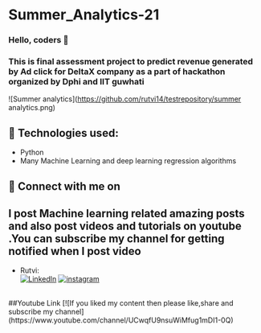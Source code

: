 # Summer_Analytics-21

### Hello, coders 👋
### This is final assessment project to predict revenue generated by Ad click for DeltaX company as a part of hackathon organized by Dphi and IIT guwhati  

![Summer analytics](https://github.com/rutvi14/testrepository/summer analytics.png)


  
## 🔧 Technologies used:
* Python
* Many Machine Learning and deep learning regression algorithms




## 🤝 Connect with me on
## I post  Machine learning related amazing posts and also post videos and tutorials on youtube .You can subscribe my channel for getting notified when I post video

* Rutvi:
<br> [![LinkedIn](https://img.shields.io/badge/linkedin-%230077B5.svg?&style=for-the-badge&logo=linkedin&logoColor=white)](https://www.linkedin.com/in/rutvi-rajesh-5baa641a4/)
[![instagram](https://img.shields.io/badge/instagram-%23E4405F.svg?&style=for-the-badge&logo=instagram&logoColor=white)](https://www.instagram.com/tech_opedia/)

<br>
##Youtube Link
[![If you liked my content then please like,share and subscribe my channel](https://www.youtube.com/channel/UCwqfU9nsuWiMfug1mDI1-0Q)


